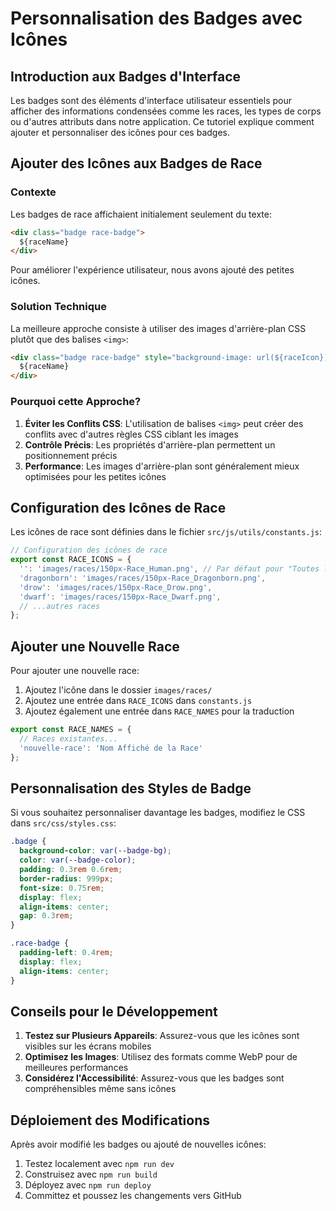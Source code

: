 # Personnalisation des Badges avec Icônes

## Introduction aux Badges d'Interface

Les badges sont des éléments d'interface utilisateur essentiels pour afficher des informations condensées comme les races, les types de corps ou d'autres attributs dans notre application. Ce tutoriel explique comment ajouter et personnaliser des icônes pour ces badges.

## Ajouter des Icônes aux Badges de Race

### Contexte

Les badges de race affichaient initialement seulement du texte:

```html
<div class="badge race-badge">
  ${raceName}
</div>
```

Pour améliorer l'expérience utilisateur, nous avons ajouté des petites icônes.

### Solution Technique

La meilleure approche consiste à utiliser des images d'arrière-plan CSS plutôt que des balises `<img>`:

```html
<div class="badge race-badge" style="background-image: url(${raceIcon}); background-size: 12px; background-repeat: no-repeat; background-position: 5px center; padding-left: 22px;">
  ${raceName}
</div>
```

### Pourquoi cette Approche?

1. **Éviter les Conflits CSS**: L'utilisation de balises `<img>` peut créer des conflits avec d'autres règles CSS ciblant les images
2. **Contrôle Précis**: Les propriétés d'arrière-plan permettent un positionnement précis
3. **Performance**: Les images d'arrière-plan sont généralement mieux optimisées pour les petites icônes

## Configuration des Icônes de Race

Les icônes de race sont définies dans le fichier `src/js/utils/constants.js`:

```javascript
// Configuration des icônes de race
export const RACE_ICONS = {
  '': 'images/races/150px-Race_Human.png', // Par défaut pour "Toutes les Races"
  'dragonborn': 'images/races/150px-Race_Dragonborn.png',
  'drow': 'images/races/150px-Race_Drow.png',
  'dwarf': 'images/races/150px-Race_Dwarf.png',
  // ...autres races
};
```

## Ajouter une Nouvelle Race

Pour ajouter une nouvelle race:

1. Ajoutez l'icône dans le dossier `images/races/`
2. Ajoutez une entrée dans `RACE_ICONS` dans `constants.js`
3. Ajoutez également une entrée dans `RACE_NAMES` pour la traduction

```javascript
export const RACE_NAMES = {
  // Races existantes...
  'nouvelle-race': 'Nom Affiché de la Race'
};
```

## Personnalisation des Styles de Badge

Si vous souhaitez personnaliser davantage les badges, modifiez le CSS dans `src/css/styles.css`:

```css
.badge {
  background-color: var(--badge-bg);
  color: var(--badge-color);
  padding: 0.3rem 0.6rem;
  border-radius: 999px;
  font-size: 0.75rem;
  display: flex;
  align-items: center;
  gap: 0.3rem;
}

.race-badge {
  padding-left: 0.4rem;
  display: flex;
  align-items: center;
}
```

## Conseils pour le Développement

1. **Testez sur Plusieurs Appareils**: Assurez-vous que les icônes sont visibles sur les écrans mobiles
2. **Optimisez les Images**: Utilisez des formats comme WebP pour de meilleures performances
3. **Considérez l'Accessibilité**: Assurez-vous que les badges sont compréhensibles même sans icônes

## Déploiement des Modifications

Après avoir modifié les badges ou ajouté de nouvelles icônes:

1. Testez localement avec `npm run dev`
2. Construisez avec `npm run build`
3. Déployez avec `npm run deploy` 
4. Committez et poussez les changements vers GitHub